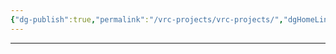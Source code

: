 ```yaml
---
{"dg-publish":true,"permalink":"/vrc-projects/vrc-projects/","dgHomeLink":true,"dgPassFrontmatter":false,"dgShowBacklinks":false,"dgShowLocalGraph":false}
---
```



---

```folder-index-content
```